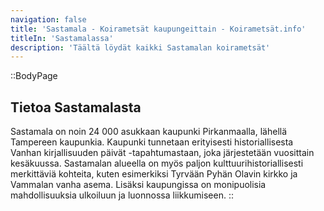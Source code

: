 ```yaml
---
navigation: false
title: 'Sastamala - Koirametsät kaupungeittain - Koirametsät.info'
titleIn: 'Sastamalassa'
description: 'Täältä löydät kaikki Sastamalan koirametsät'
---
```


::BodyPage
## Tietoa Sastamalasta
Sastamala on noin 24 000 asukkaan kaupunki Pirkanmaalla, lähellä Tampereen kaupunkia. Kaupunki tunnetaan erityisesti historiallisesta Vanhan kirjallisuuden päivät -tapahtumastaan, joka järjestetään vuosittain kesäkuussa. Sastamalan alueella on myös paljon kulttuurihistoriallisesti merkittäviä kohteita, kuten esimerkiksi Tyrvään Pyhän Olavin kirkko ja Vammalan vanha asema. Lisäksi kaupungissa on monipuolisia mahdollisuuksia ulkoiluun ja luonnossa liikkumiseen.
::